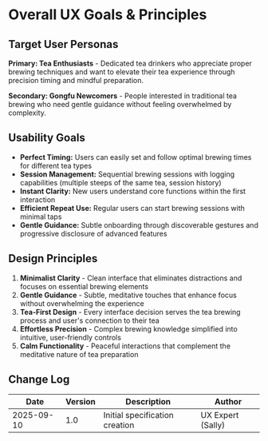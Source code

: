 # Overall UX Goals & Principles

## Target User Personas

**Primary: Tea Enthusiasts** - Dedicated tea drinkers who appreciate proper brewing techniques and want to elevate their tea experience through precision timing and mindful preparation.

**Secondary: Gongfu Newcomers** - People interested in traditional tea brewing who need gentle guidance without feeling overwhelmed by complexity.

## Usability Goals

- **Perfect Timing:** Users can easily set and follow optimal brewing times for different tea types
- **Session Management:** Sequential brewing sessions with logging capabilities (multiple steeps of the same tea, session history)
- **Instant Clarity:** New users understand core functions within the first interaction
- **Efficient Repeat Use:** Regular users can start brewing sessions with minimal taps
- **Gentle Guidance:** Subtle onboarding through discoverable gestures and progressive disclosure of advanced features

## Design Principles

1. **Minimalist Clarity** - Clean interface that eliminates distractions and focuses on essential brewing elements
2. **Gentle Guidance** - Subtle, meditative touches that enhance focus without overwhelming the experience  
3. **Tea-First Design** - Every interface decision serves the tea brewing process and user's connection to their tea
4. **Effortless Precision** - Complex brewing knowledge simplified into intuitive, user-friendly controls
5. **Calm Functionality** - Peaceful interactions that complement the meditative nature of tea preparation

## Change Log

| Date | Version | Description | Author |
|------|---------|-------------|--------|
| 2025-09-10 | 1.0 | Initial specification creation | UX Expert (Sally) |
